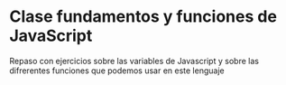 # Clase fundamentos y funciones de JavaScript

Repaso con ejercicios sobre las variables de Javascript y sobre las difrerentes funciones que podemos usar en este lenguaje 
